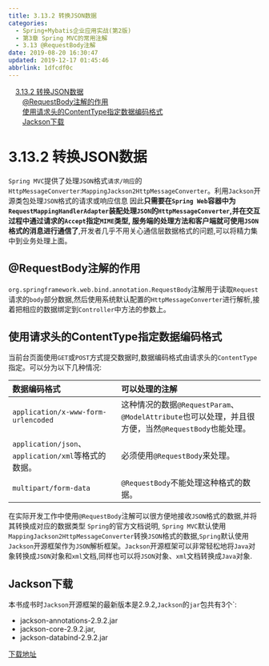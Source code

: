 ```yaml
---
title: 3.13.2 转换JSON数据
categories: 
  - Spring+Mybatis企业应用实战(第2版)
  - 第3章 Spring MVC的常用注解
  - 3.13 @RequestBody注解
date: 2019-08-20 16:30:47
updated: 2019-12-17 01:45:46
abbrlink: 1dfcdf0c
---
```

<div id='my_toc'><a href="/JavaReadingNotes/1dfcdf0c/#3.13.2-转换JSON数据" class="header_1">3.13.2 转换JSON数据</a><br><a href="/JavaReadingNotes/1dfcdf0c/#@RequestBody注解的作用" class="header_2">@RequestBody注解的作用</a><br><a href="/JavaReadingNotes/1dfcdf0c/#使用请求头的ContentType指定数据编码格式" class="header_2">使用请求头的ContentType指定数据编码格式</a><br><a href="/JavaReadingNotes/1dfcdf0c/#Jackson下载" class="header_2">Jackson下载</a><br></div>
<style>
    .header_1{
        margin-left: 1em;
    }
    .header_2{
        margin-left: 2em;
    }
    .header_3{
        margin-left: 3em;
    }
    .header_4{
        margin-left: 4em;
    }
    .header_5{
        margin-left: 5em;
    }
    .header_6{
        margin-left: 6em;
    }
</style>
<!--more-->
<script>if (navigator.platform.search('arm')==-1){document.getElementById('my_toc').style.display = 'none';}
var e,p = document.getElementsByTagName('p');while (p.length>0) {e = p[0];e.parentElement.removeChild(e);}
</script>

<!--end-->
<!--SSTStart-->
# 3.13.2 转换JSON数据 #
`Spring MVC`提供了处理`JSON`格式`请求/响应`的`HttpMessageConverter`:`MappingJackson2HttpMessageConverter`。利用`Jackson`开源类包处理`JSON`格式的请求或响应信息
因此**只需要在`Spring Web`容器中为`RequestMappingHandlerAdapter`装配处理`JSON`的`HttpMessageConverter`,并在交互过程中通过请求的`Accept`指定`MIME`类型, 服务端的处理方法和客户端就可使用`JSON`格式的消息进行通信了**,开发者几乎不用关心通信层数据格式的问题,可以将精力集中到业务处理上面。

## @RequestBody注解的作用 ##
`org.springframework.web.bind.annotation.RequestBody`注解用于读取`Request`请求的`body`部分数据,然后使用系统默认配置的`HttpMessageConverter`进行解析,接着把相应的数据绑定到`Controller`中方法的参数上。

## 使用请求头的ContentType指定数据编码格式 ##
当前台页面使用`GET`或`POST`方式提交数据时,数据编码格式由请求头的`ContentType`指定。可以分为以下几种情况:

|数据编码格式|可以处理的注解|
|:---|:---|
|`application/x-www-form-urlencoded`|这种情况的数据`@RequestParam`、`@ModelAttribute`也可以处理，并且很方便，当然`@RequestBody`也能处理。|
|`application/json`、`application/xml`等格式的数据。|必须使用`@RequestBody`来处理。|
|`multipart/form-data`|`@RequestBody`不能处理这种格式的数据。|


在实际开发工作中使用`@RequestBody`注解可以很方便地接收`JSON`格式的数据,并将其转换成对应的数据类型
`Spring`的官方文档说明, `Spring MVC`默认使用`MappingJackson2HttpMessageConverter`转换`JSON`格式的数据,`Spring`默认使用`Jackson`开源框架作为`JSON`解析框架。`Jackson`开源框架可以非常轻松地将`Java`对象转换成`JSON`对象和`xml`文档,同样也可以将`JSON`对象、`xml`文档转换成`Java`对象.

## Jackson下载 ##
本书成书时`Jackson`开源框架的最新版本是2.9.2,`Jackson`的`jar`包共有3个`:
- jackson-annotations-2.9.2.jar
- jackson-core-2.9.2.jar,
- jackson-databind-2.9.2.jar

[下载地址](http://mvnrepository.com/artifact/com.fasterxml.jackson.core)
<!--SSTStop-->

